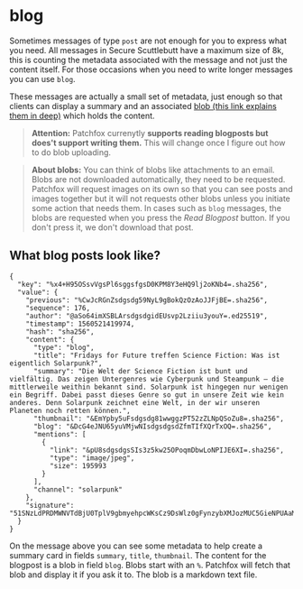 # blog

Sometimes messages of type `post` are not enough for you to express what you need. All messages in Secure Scuttlebutt have a maximum size of 8k, this is counting the metadata associated with the message and not just the content itself. For those occasions when you need to write longer messages you can use `blog`.

These messages are actually a small set of metadata, just enough so that clients can display a summary and an associated [blob (this link explains them in deep)](https://ssbc.github.io/scuttlebutt-protocol-guide/#blobs) which holds the content. 

> **Attention:** Patchfox currenytly **supports reading blogposts but does't support writing them.** This will change once I figure out how to do blob uploading.

> **About blobs:** You can think of blobs like attachments to an email. Blobs are not downloaded automatically, they need to be requested. Patchfox will request images on its own so that you can see posts and images together but it will not requests other blobs unless you initiate some action that needs them. In cases such as `blog` messages, the blobs are requested when you press the _Read Blogpost_ button. If you don't press it, we don't download that post.

## What blog posts look like?

~~~~
{
  "key": "%x4+H95OSsvVgsPl6sggsfgsD0KPM8Y3eHQ9lj2oKNb4=.sha256",
  "value": {
    "previous": "%CwJcRGnZsdgsdg59NyL9gBokQzOzAoJJFjBE=.sha256",
    "sequence": 176,
    "author": "@aSo64imXSBLArsdgsdgidEUsvp2Lziiu3youY=.ed25519",
    "timestamp": 1560521419974,
    "hash": "sha256",
    "content": {
      "type": "blog",
      "title": "Fridays for Future treffen Science Fiction: Was ist eigentlich Solarpunk?",
      "summary": "Die Welt der Science Fiction ist bunt und vielfältig. Das zeigen Untergenres wie Cyberpunk und Steampunk – die mittlerweile weithin bekannt sind. Solarpunk ist hingegen nur wenigen ein Begriff. Dabei passt dieses Genre so gut in unsere Zeit wie kein anderes. Denn Solarpunk zeichnet eine Welt, in der wir unseren Planeten noch retten können.",
      "thumbnail": "&EmYpby5uFsdgsdg81wwggzPT52zZLNpQSoZu8=.sha256",
      "blog": "&DcG4eJNU65yuVMjwNIsdgsdgsdZfmTIfXQrTxOQ=.sha256",
      "mentions": [
        {
          "link": "&pU8sdgsdgsSIs3z5kw25OPoqmDbwLoNPIJE6XI=.sha256",
          "type": "image/jpeg",
          "size": 195993
        }
      ],
      "channel": "solarpunk"
    },
    "signature": "51SNzLdPRDMWNVTdBjU0TplV9gbmyehpcWKsCz9DsWlz0gFynzybXMJozMUC5GieNPUAaMnob9YFe4sH6nMjAA==.sig.ed25519"
  }
}
~~~~

On the message above you can see some metadata to help create a summary card in fields `summary`, `title`, `thumbnail`. The content for the blogpost is a blob in field `blog`. Blobs start with an `%`. Patchfox will fetch that blob and display it if you ask it to. The blob is a markdown text file.
